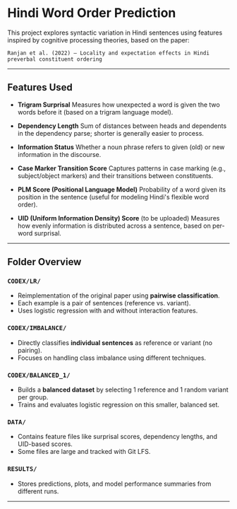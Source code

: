 # Hindi Word Order Prediction
This project explores syntactic variation in Hindi sentences using features inspired by cognitive processing theories, based on the paper:

    Ranjan et al. (2022) – Locality and expectation effects in Hindi preverbal constituent ordering

---

##  Features Used

* **Trigram Surprisal**
  Measures how unexpected a word is given the two words before it (based on a trigram language model).

* **Dependency Length**
  Sum of distances between heads and dependents in the dependency parse; shorter is generally easier to process.

* **Information Status**
  Whether a noun phrase refers to given (old) or new information in the discourse.

* **Case Marker Transition Score**
  Captures patterns in case marking (e.g., subject/object markers) and their transitions between constituents.

* **PLM Score (Positional Language Model)**
  Probability of a word given its position in the sentence (useful for modeling Hindi's flexible word order).

* **UID (Uniform Information Density) Score** (to be uploaded)
  Measures how evenly information is distributed across a sentence, based on per-word surprisal.

---


##  Folder Overview

### `CODEX/LR/`

* Reimplementation of the original paper using **pairwise classification**.
* Each example is a pair of sentences (reference vs. variant).
* Uses logistic regression with and without interaction features.

### `CODEX/IMBALANCE/`

* Directly classifies **individual sentences** as reference or variant (no pairing).
* Focuses on handling class imbalance using different techniques.

### `CODEX/BALANCED_1/`

* Builds a **balanced dataset** by selecting 1 reference and 1 random variant per group.
* Trains and evaluates logistic regression on this smaller, balanced set.

### `DATA/`

* Contains feature files like surprisal scores, dependency lengths, and UID-based scores.
* Some files are large and tracked with Git LFS.

### `RESULTS/`

* Stores predictions, plots, and model performance summaries from different runs.

---